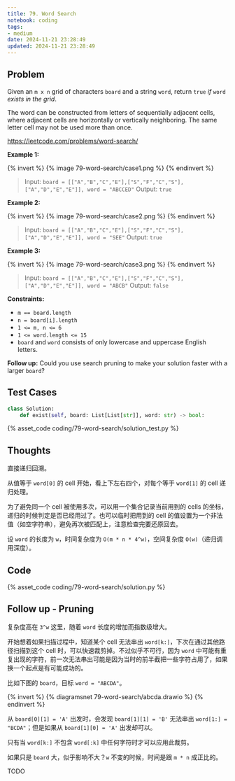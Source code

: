 ```yaml
---
title: 79. Word Search
notebook: coding
tags:
- medium
date: 2024-11-21 23:28:49
updated: 2024-11-21 23:28:49
---
```

## Problem

Given an `m x n` grid of characters `board` and a string `word`, return `true` _if_ `word` _exists in the grid_.

The word can be constructed from letters of sequentially adjacent cells, where adjacent cells are horizontally or vertically neighboring. The same letter cell may not be used more than once.

<https://leetcode.com/problems/word-search/>

**Example 1:**

{% invert %}
{% image 79-word-search/case1.png %}
{% endinvert %}

> Input: `board = [["A","B","C","E"],["S","F","C","S"],["A","D","E","E"]], word = "ABCCED"`
> Output: `true`

**Example 2:**

{% invert %}
{% image 79-word-search/case2.png %}
{% endinvert %}

> Input: `board = [["A","B","C","E"],["S","F","C","S"],["A","D","E","E"]], word = "SEE"`
> Output: `true`

**Example 3:**

{% invert %}
{% image 79-word-search/case3.png %}
{% endinvert %}

> Input: `board = [["A","B","C","E"],["S","F","C","S"],["A","D","E","E"]], word = "ABCB"`
> Output: `false`

**Constraints:**

- `m == board.length`
- `n = board[i].length`
- `1 <= m, n <= 6`
- `1 <= word.length <= 15`
- `board` and `word` consists of only lowercase and uppercase English letters.

**Follow up:** Could you use search pruning to make your solution faster with a larger `board`?

## Test Cases

``` python
class Solution:
    def exist(self, board: List[List[str]], word: str) -> bool:
```

{% asset_code coding/79-word-search/solution_test.py %}

## Thoughts

直接递归回溯。

从值等于 `word[0]` 的 cell 开始，看上下左右四个，对每个等于 `word[1]` 的 cell 递归处理。

为了避免同一个 cell 被使用多次，可以用一个集合记录当前用到的 cells 的坐标，递归的时候判定是否已经用过了。也可以临时把用到的 cell 的值设置为一个非法值（如空字符串），避免再次被匹配上，注意检查完要还原回去。

设 `word` 的长度为 `w`，时间复杂度为 `O(m * n * 4^w)`，空间复杂度 `O(w)`（递归调用深度）。

## Code

{% asset_code coding/79-word-search/solution.py %}

## Follow up - Pruning

复杂度高在 `3^w` 这里，随着 `word` 长度的增加而指数级增大。

开始想着如果扫描过程中，知道某个 cell 无法串出 `word[k:]`，下次在通过其他路径扫描到这个 cell 时，可以快速裁剪掉。不过似乎不可行，因为 `word` 中可能有重复出现的字符，前一次无法串出可能是因为当时的前半截把一些字符占用了，如果换一个起点是有可能成功的。

比如下图的 `board`，目标 `word = "ABCDA"`。

{% invert %}
{% diagramsnet 79-word-search/abcda.drawio %}
{% endinvert %}

从 `board[0][1] = 'A'` 出发时，会发现 `board[1][1] = 'B'` 无法串出 `word[1:] = "BCDA"`；但是如果从 `board[1][0] = 'A'` 出发却可以。

只有当 `word[k:]` 不包含 `word[:k]` 中任何字符时才可以应用此裁剪。

如果只是 `board` 大，似乎影响不大？`w` 不变的时候，时间是跟 `m * n` 成正比的。

TODO

